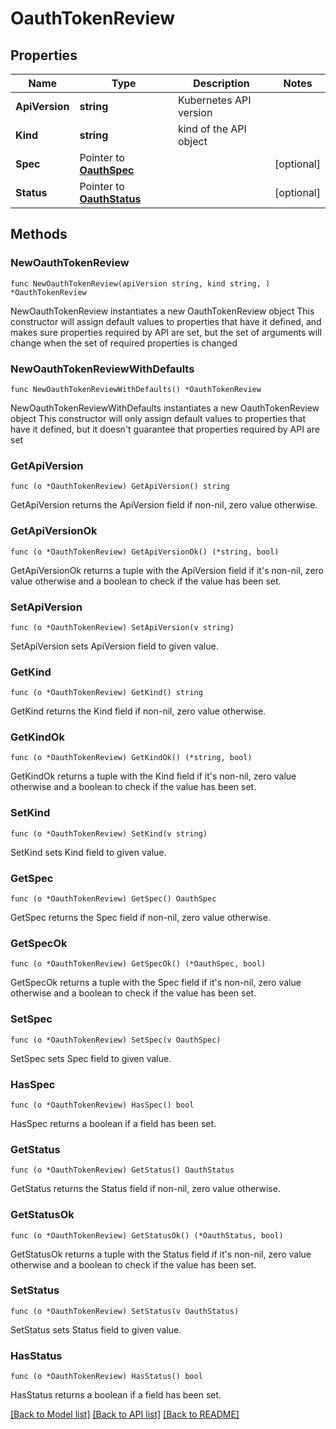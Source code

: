# OauthTokenReview

## Properties

Name | Type | Description | Notes
------------ | ------------- | ------------- | -------------
**ApiVersion** | **string** | Kubernetes API version | 
**Kind** | **string** | kind of the API object | 
**Spec** | Pointer to [**OauthSpec**](OauthSpec.md) |  | [optional] 
**Status** | Pointer to [**OauthStatus**](OauthStatus.md) |  | [optional] 

## Methods

### NewOauthTokenReview

`func NewOauthTokenReview(apiVersion string, kind string, ) *OauthTokenReview`

NewOauthTokenReview instantiates a new OauthTokenReview object
This constructor will assign default values to properties that have it defined,
and makes sure properties required by API are set, but the set of arguments
will change when the set of required properties is changed

### NewOauthTokenReviewWithDefaults

`func NewOauthTokenReviewWithDefaults() *OauthTokenReview`

NewOauthTokenReviewWithDefaults instantiates a new OauthTokenReview object
This constructor will only assign default values to properties that have it defined,
but it doesn't guarantee that properties required by API are set

### GetApiVersion

`func (o *OauthTokenReview) GetApiVersion() string`

GetApiVersion returns the ApiVersion field if non-nil, zero value otherwise.

### GetApiVersionOk

`func (o *OauthTokenReview) GetApiVersionOk() (*string, bool)`

GetApiVersionOk returns a tuple with the ApiVersion field if it's non-nil, zero value otherwise
and a boolean to check if the value has been set.

### SetApiVersion

`func (o *OauthTokenReview) SetApiVersion(v string)`

SetApiVersion sets ApiVersion field to given value.


### GetKind

`func (o *OauthTokenReview) GetKind() string`

GetKind returns the Kind field if non-nil, zero value otherwise.

### GetKindOk

`func (o *OauthTokenReview) GetKindOk() (*string, bool)`

GetKindOk returns a tuple with the Kind field if it's non-nil, zero value otherwise
and a boolean to check if the value has been set.

### SetKind

`func (o *OauthTokenReview) SetKind(v string)`

SetKind sets Kind field to given value.


### GetSpec

`func (o *OauthTokenReview) GetSpec() OauthSpec`

GetSpec returns the Spec field if non-nil, zero value otherwise.

### GetSpecOk

`func (o *OauthTokenReview) GetSpecOk() (*OauthSpec, bool)`

GetSpecOk returns a tuple with the Spec field if it's non-nil, zero value otherwise
and a boolean to check if the value has been set.

### SetSpec

`func (o *OauthTokenReview) SetSpec(v OauthSpec)`

SetSpec sets Spec field to given value.

### HasSpec

`func (o *OauthTokenReview) HasSpec() bool`

HasSpec returns a boolean if a field has been set.

### GetStatus

`func (o *OauthTokenReview) GetStatus() OauthStatus`

GetStatus returns the Status field if non-nil, zero value otherwise.

### GetStatusOk

`func (o *OauthTokenReview) GetStatusOk() (*OauthStatus, bool)`

GetStatusOk returns a tuple with the Status field if it's non-nil, zero value otherwise
and a boolean to check if the value has been set.

### SetStatus

`func (o *OauthTokenReview) SetStatus(v OauthStatus)`

SetStatus sets Status field to given value.

### HasStatus

`func (o *OauthTokenReview) HasStatus() bool`

HasStatus returns a boolean if a field has been set.


[[Back to Model list]](../README.md#documentation-for-models) [[Back to API list]](../README.md#documentation-for-api-endpoints) [[Back to README]](../README.md)


